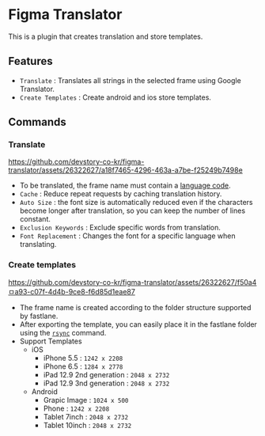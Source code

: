 # Figma Translator
This is a plugin that creates translation and store templates.

## Features
- `Translate` : Translates all strings in the selected frame using Google Translator.
- `Create Templates` : Create android and ios store templates.

## Commands
### Translate
https://github.com/devstory-co-kr/figma-translator/assets/26322627/a18f7465-4296-463a-a7be-f25249b7498e
- To be translated, the frame name must contain a [language code](https://gist.github.com/nero-angela/89d61a06e3089076f2e85b189dfe393a).
- `Cache` : Reduce repeat requests by caching translation history.
- `Auto Size` : the font size is automatically reduced even if the characters become longer after translation, so you can keep the number of lines constant.
- `Exclusion Keywords` : Exclude specific words from translation.
- `Font Replacement` : Changes the font for a specific language when translating.

### Create templates
https://github.com/devstory-co-kr/figma-translator/assets/26322627/f50a4ㅁa93-c07f-4d4b-9ce8-f6d85d1eae87
- The frame name is created according to the folder structure supported by fastlane.
- After exporting the template, you can easily place it in the fastlane folder using the [`rsync`](https://www.geeksforgeeks.org/rsync-command-in-linux-with-examples/) command.
- Support Templates
  - iOS
    - iPhone 5.5 : `1242 x 2208`
    - iPhone 6.5 : `1284 x 2778`
    - iPad 12.9 2nd generation : `2048 x 2732`
    - iPad 12.9 3nd generation : `2048 x 2732`
  - Android
    - Grapic Image : `1024 x 500`
    - Phone : `1242 x 2208`
    - Tablet 7inch : `2048 x 2732`
    - Tablet 10inch : `2048 x 2732`

